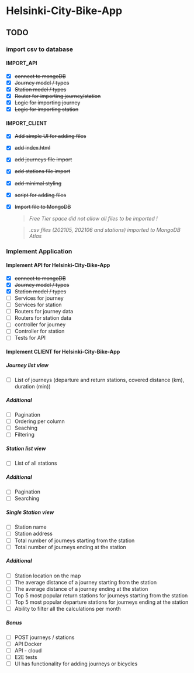 # Helsinki-City-Bike-App

## TODO

### import csv to database

#### IMPORT_API

- [x] ~~connect to mongoDB~~
- [x] ~~Journey model / types~~
- [x] ~~Station model / types~~
- [x] ~~Router for importing journey/station~~
- [x] ~~Logic for importing journey~~
- [x] ~~Logic for importing station~~

#### IMPORT_CLIENT

- [x] ~~Add simple UI for adding files~~
- [x] ~~add index.html~~
- [x] ~~add journeys file import~~
- [x] ~~add stations file import~~
- [x] ~~add minimal styling~~
- [x] ~~script for adding files~~

- [x] ~~Import file to MongoDB~~

  > _Free Tier space did not allow all files to be imported !_<br/>

  > _.csv files (202105, 202106 and stations) imported to MongoDB Atlas_

### Implement Application

#### Implement API for Helsinki-City-Bike-App

- [x] ~~connect to mongoDB~~
- [x] ~~Journey model / types~~
- [x] ~~Station model / types~~
- [ ] Services for journey
- [ ] Services for station
- [ ] Routers for journey data
- [ ] Routers for station data
- [ ] controller for journey
- [ ] Controller for station
- [ ] Tests for API

#### Implement CLIENT for Helsinki-City-Bike-App

##### Journey list view

- [ ] List of journeys (departure and return stations, covered distance (km), duration (min))

##### Additional

- [ ] Pagination
- [ ] Ordering per column
- [ ] Seaching
- [ ] Filtering

##### Station list view

- [ ] List of all stations

##### Additional

- [ ] Pagination
- [ ] Searching

##### Single Station view

- [ ] Station name
- [ ] Station address
- [ ] Total number of journeys starting from the station
- [ ] Total number of journeys ending at the station

##### Additional

- [ ] Station location on the map
- [ ] The average distance of a journey starting from the station
- [ ] The average distance of a journey ending at the station
- [ ] Top 5 most popular return stations for journeys starting from the station
- [ ] Top 5 most popular departure stations for journeys ending at the station
- [ ] Ability to filter all the calculations per month

##### Bonus

- [ ] POST journeys / stations
- [ ] API Docker
- [ ] API - cloud
- [ ] E2E tests
- [ ] UI has functionality for adding journeys or bicycles
